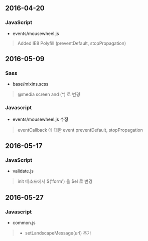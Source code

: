 ## 2016-04-20
### JavaScript
- events/mousewheel.js
> Added IE8 Polyfill (preventDefault, stopPropagation)


## 2016-05-09
### Sass
- base/mixins.scss
> @media screen and (*) 로 변경

### Javascript
- events/mousewheel.js 수정
> eventCallback  에 대한 event preventDefault, stopPropagation


## 2016-05-17
### JavaScript
- validate.js
> init 메소드에서 $('form') 을 $el 로 변경


## 2016-05-27
### Javascript
- common.js
> - setLandscapeMessage(url) 추가